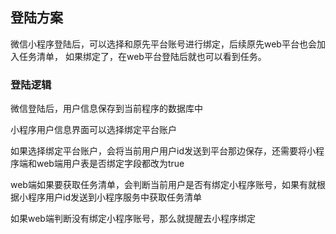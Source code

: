 ## 登陆方案

微信小程序登陆后，可以选择和原先平台账号进行绑定，后续原先web平台也会加入任务清单，
如果绑定了，在web平台登陆后就也可以看到任务。

### 登陆逻辑
微信登陆后，用户信息保存到当前程序的数据库中

小程序用户信息界面可以选择绑定平台账户

如果选择绑定平台账户，会将当前用户用户id发送到平台那边保存，还需要将小程序端和web端用户表是否绑定字段都改为true

web端如果要获取任务清单，会判断当前用户是否有绑定小程序账号，如果有就根据小程序用户id发送到小程序服务中获取任务清单

如果web端判断没有绑定小程序账号，那么就提醒去小程序绑定
